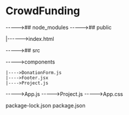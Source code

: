 # CrowdFunding

----->## node_modules
----->## public 

   |------>index.html
   
----->## src

  ----->components
  
    |---->DonationForm.js
    |---->Footer.jsx
    |---->Project.js
    
----->App.js
----->Project.js
----->App.css

package-lock.json
package.json
    
    
